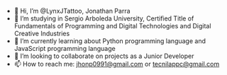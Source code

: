 - 👋 Hi, I’m @LynxJTattoo, Jonathan Parra
- 👀 I’m studying in Sergio Arboleda University, Certified Title of Fundamentals of Programming and Digital Technologies and Digital Creative Industries
- 🌱 I’m currently learning about Python programming language and JavaScript programming language
- 💞️ I’m looking to collaborate on projects as a Junior Developer
- 📫 How to reach me: jhonp0991@gmail.com or tecnilappc@gmail.com

<!---
LynxJTattoo/LynxJTattoo is a ✨ special ✨ repository because its `README.md` (this file) appears on your GitHub profile.
You can click the Preview link to take a look at your changes.
--->
